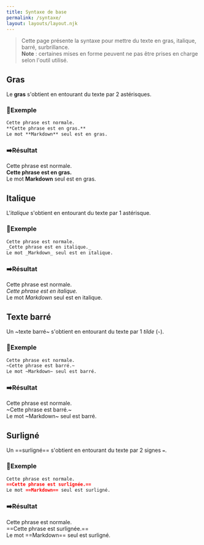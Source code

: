 ```yaml
---
title: Syntaxe de base
permalink: /syntaxe/
layout: layouts/layout.njk
---
```


> Cette page présente la syntaxe pour mettre du texte en gras, italique, barré, surbrillance.\
> **Note** : certaines mises en forme peuvent ne pas être prises en charge selon l'outil utilisé.

## Gras

Le **gras** s'obtient en entourant du texte par 2 astérisques.

### 📄Exemple

```md
Cette phrase est normale.
**Cette phrase est en gras.**
Le mot **Markdown** seul est en gras.
```

### ➡️Résultat

Cette phrase est normale.\
**Cette phrase est en gras.**\
Le mot **Markdown** seul est en gras.

## Italique

L'_italique_ s'obtient en entourant du texte par 1 astérisque.

### 📄Exemple

```md
Cette phrase est normale.
_Cette phrase est en italique._
Le mot _Markdown_ seul est en italique.
```

### ➡️Résultat

Cette phrase est normale.\
_Cette phrase est en italique._\
Le mot _Markdown_ seul est en italique.

## Texte barré

Un ~texte barré~ s'obtient en entourant du texte par 1 _tilde_ (`~`).

### 📄Exemple

```md
Cette phrase est normale.
~Cette phrase est barré.~
Le mot ~Markdown~ seul est barré.
```

### ➡️Résultat

Cette phrase est normale.\
~Cette phrase est barré.~\
Le mot ~Markdown~ seul est barré.

## Surligné

Un ==surligné== s'obtient en entourant du texte par 2 signes `=`.

### 📄Exemple

```md
Cette phrase est normale.
==Cette phrase est surlignée.==
Le mot ==Markdown== seul est surligné.
```

### ➡️Résultat

Cette phrase est normale.\
==Cette phrase est surlignée.==\
Le mot ==Markdown== seul est surligné.
